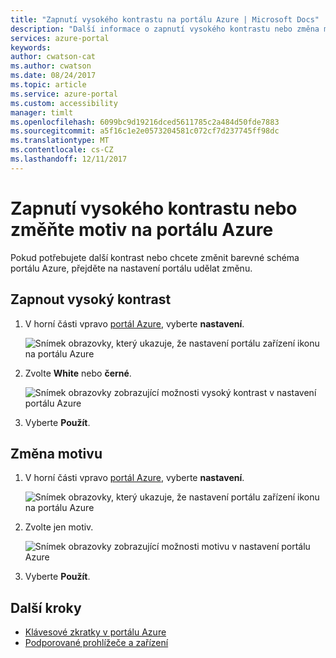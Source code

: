 ```yaml
---
title: "Zapnutí vysokého kontrastu na portálu Azure | Microsoft Docs"
description: "Další informace o zapnutí vysokého kontrastu nebo změna motivu portálu Azure."
services: azure-portal
keywords: 
author: cwatson-cat
ms.author: cwatson
ms.date: 08/24/2017
ms.topic: article
ms.service: azure-portal
ms.custom: accessibility
manager: timlt
ms.openlocfilehash: 6099bc9d19216dced5611785c2a484d50fde7883
ms.sourcegitcommit: a5f16c1e2e0573204581c072cf7d237745ff98dc
ms.translationtype: MT
ms.contentlocale: cs-CZ
ms.lasthandoff: 12/11/2017
---
```

# <a name="turn-on-high-contrast-or-change-the-theme-in-the-azure-portal"></a>Zapnutí vysokého kontrastu nebo změňte motiv na portálu Azure
Pokud potřebujete další kontrast nebo chcete změnit barevné schéma portálu Azure, přejděte na nastavení portálu udělat změnu. 

## <a name="turn-on-high-contrast"></a>Zapnout vysoký kontrast
1. V horní části vpravo [portál Azure](https://portal.azure.com), vyberte **nastavení**. 

    ![Snímek obrazovky, který ukazuje, že nastavení portálu zařízení ikonu na portálu Azure](./media/azure-portal-change-theme-high-contrast/azure-portal-settings-icon.png)
1. Zvolte **White** nebo **černé**.

    ![Snímek obrazovky zobrazující možnosti vysoký kontrast v nastavení portálu Azure](./media/azure-portal-change-theme-high-contrast/azure-portal-highcontrast-options.png)
1. Vyberte **Použít**.

## <a name="change-theme"></a>Změna motivu
1. V horní části vpravo [portál Azure](https://portal.azure.com), vyberte **nastavení**.

    ![Snímek obrazovky, který ukazuje, že nastavení portálu zařízení ikonu na portálu Azure](./media/azure-portal-change-theme-high-contrast/azure-portal-settings-icon.png)
1. Zvolte jen motiv.

    ![Snímek obrazovky zobrazující možnosti motivu v nastavení portálu Azure](./media/azure-portal-change-theme-high-contrast/azure-portal-theme-options.png)
1. Vyberte **Použít**.

## <a name="next-steps"></a>Další kroky
- [Klávesové zkratky v portálu Azure](azure-portal-keyboard-shortcuts.md)
- [Podporované prohlížeče a zařízení](../azure-preview-portal-supported-browsers-devices.md)
